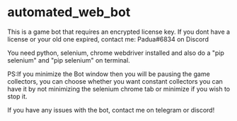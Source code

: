 # automated_web_bot
This is a game bot that requires an encrypted license key. 
 If you dont have a license or your old one expired, contact me: Padua#6834 on Discord

You need python, selenium, chrome webdriver installed and also do a "pip selenium" and "pip selenium" on terminal.

PS:If you minimize the Bot window then you will be pausing the game collectors, 
you can choose whether you want constant collectors you can have it by not minimizing the selenium chrome tab
or minimize if you wish to stop it.

If you have any issues with the bot, contact me on telegram or discord!
